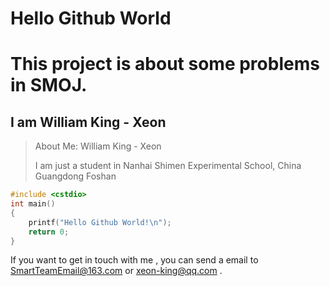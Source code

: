 # Hello Github World
# This project is about some problems in SMOJ.

## I am William King - Xeon

> About Me: William King - Xeon
>
> I am just a student in Nanhai Shimen Experimental School, China Guangdong Foshan

```cpp
#include <cstdio>
int main()
{
	printf("Hello Github World!\n");
	return 0;
}
```
If you want to get in touch with me , you can send a email to SmartTeamEmail@163.com or xeon-king@qq.com .
